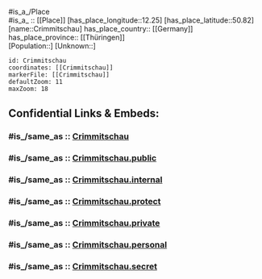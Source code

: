 ﻿---
confidential: public
isDeleted: false
location:
- 50.82
- 12.25
mapmarker: city
mapzoom:
- 7
- 12
SpocWebEntityId: 29677
tags:
- geo/City
type: City
---

#is_a_/Place  
#is_a_ :: [[Place]] 
[has_place_longitude::12.25] 
[has_place_latitude::50.82] 
[name::Crimmitschau] 
has_place_country:: [[Germany]]  
has_place_province:: [[Thüringen]]  
[Population::] 
[Unknown::] 


```leaflet
id: Crimmitschau
coordinates: [[Crimmitschau]] 
markerFile: [[Crimmitschau]] 
defaultZoom: 11 
maxZoom: 18
```


## Confidential Links & Embeds: 

### #is_/same_as :: [Crimmitschau](/_Standards/Earth/Continent/Europe/Europe~Central/Germany/Germany~East/Thüringen/counties~TH/Greiz/cities~Greiz/Wünschendorf_Elster/City/Crimmitschau.md) 

### #is_/same_as :: [Crimmitschau.public](/_public/Earth/Continent/Europe/Europe~Central/Germany/Germany~East/Thüringen/counties~TH/Greiz/cities~Greiz/Wünschendorf_Elster/City/Crimmitschau.public.md) 

### #is_/same_as :: [Crimmitschau.internal](/_internal/Earth/Continent/Europe/Europe~Central/Germany/Germany~East/Thüringen/counties~TH/Greiz/cities~Greiz/Wünschendorf_Elster/City/Crimmitschau.internal.md) 

### #is_/same_as :: [Crimmitschau.protect](/_protect/Earth/Continent/Europe/Europe~Central/Germany/Germany~East/Thüringen/counties~TH/Greiz/cities~Greiz/Wünschendorf_Elster/City/Crimmitschau.protect.md) 

### #is_/same_as :: [Crimmitschau.private](/_private/Earth/Continent/Europe/Europe~Central/Germany/Germany~East/Thüringen/counties~TH/Greiz/cities~Greiz/Wünschendorf_Elster/City/Crimmitschau.private.md) 

### #is_/same_as :: [Crimmitschau.personal](/_personal/Earth/Continent/Europe/Europe~Central/Germany/Germany~East/Thüringen/counties~TH/Greiz/cities~Greiz/Wünschendorf_Elster/City/Crimmitschau.personal.md) 

### #is_/same_as :: [Crimmitschau.secret](/_secret/Earth/Continent/Europe/Europe~Central/Germany/Germany~East/Thüringen/counties~TH/Greiz/cities~Greiz/Wünschendorf_Elster/City/Crimmitschau.secret.md)

